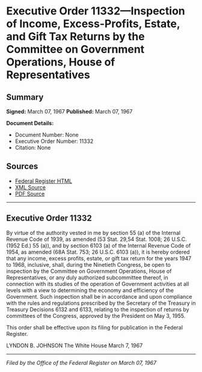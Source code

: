 # Executive Order 11332—Inspection of Income, Excess-Profits, Estate, and Gift Tax Returns by the Committee on Government Operations, House of Representatives

## Summary

**Signed:** March 07, 1967
**Published:** March 07, 1967

**Document Details:**
- Document Number: None
- Executive Order Number: 11332
- Citation: None

## Sources
- [Federal Register HTML](https://www.presidency.ucsb.edu/documents/executive-order-11332-inspection-income-excess-profits-estate-and-gift-tax-returns-the)
- [XML Source](None)
- [PDF Source](None)

---

## Executive Order 11332

By virtue of the authority vested in me by section 55 (a) of the Internal Revenue Code of 1939, as amended (53 Stat. 29,54 Stat. 1008; 26 U.S.C. (1952 Ed.) 55 (a)), and by section 6103 (a) of the Internal Revenue Code of 1954, as amended (68A Stat. 753; 26 U.S.C. 6103 (a)), it is hereby ordered that any income, excess profits, estate, or gift tax return for the years 1947 to 1968, inclusive, shall, during the Ninetieth Congress, be open to inspection by the Committee on Government Operations, House of Representatives, or any duly authorized subcommittee thereof, in connection with its studies of the operation of Government activities at all levels with a view to determining the economy and efficiency of the Government. Such inspection shall be in accordance and upon compliance with the rules and regulations prescribed by the Secretary of the Treasury in Treasury Decisions 6132 and 6133, relating to the inspection of returns by committees of the Congress, approved by the President on May 3, 1955.

This order shall be effective upon its filing for publication in the Federal Register.

LYNDON B. JOHNSON
The White House
March 7, 1967

---

*Filed by the Office of the Federal Register on March 07, 1967*
